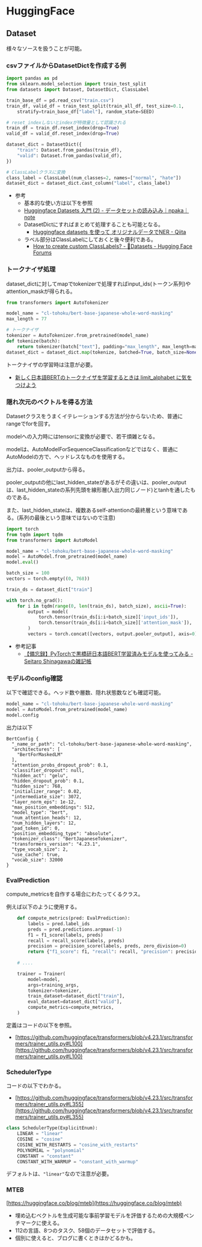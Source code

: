 # HuggingFace

## Dataset

様々なソースを扱うことが可能。

### csvファイルからDatasetDictを作成する例

```python
import pandas as pd
from sklearn.model_selection import train_test_split
from datasets import Dataset, DatasetDict, ClassLabel

train_base_df = pd.read_csv("train.csv")
train_df, valid_df = train_test_split(train_all_df, test_size=0.1, 
    stratify=train_base_df["label"], random_state=SEED)

# reset_indexしないとindexが特徴量として認識される
train_df = train_df.reset_index(drop=True)
valid_df = valid_df.reset_index(drop=True)

dataset_dict = DatasetDict({
    "train": Dataset.from_pandas(train_df),
    "valid": Dataset.from_pandas(valid_df),
})

# ClassLabelクラスに変換
class_label = ClassLabel(num_classes=2, names=["normal", "hate"])
dataset_dict = dataset_dict.cast_column("label", class_label)
```

- 参考
  - 基本的な使い方は以下を参照
  - [Huggingface Datasets 入門 (2) - データセットの読み込み｜npaka｜note](https://note.com/npaka/n/n17ecbd890cd6#9ZILg)
  - DatasetDictにすればまとめて処理することも可能となる。
    - [Huggingface datasets を使って オリジナルデータでNER - Qiita](https://qiita.com/CivFractal/items/f2f7d8972fa14b152ad4)
  - ラベル部分はClassLabelにしておくと後々便利である。
    - [How to create custom ClassLabels? - 🤗Datasets - Hugging Face Forums](https://discuss.huggingface.co/t/how-to-create-custom-classlabels/13650)

### トークナイザ処理

dataset_dictに対してmapでtokenizerで処理すればinput_ids(トークン系列)やattention_maskが得られる。

```python
from transformers import AutoTokenizer

model_name = "cl-tohoku/bert-base-japanese-whole-word-masking"
max_length = 77

# トークナイザ
tokenizer = AutoTokenizer.from_pretrained(model_name)
def tokenize(batch):
    return tokenizer(batch["text"], padding="max_length", max_length=max_length, truncation=True)
dataset_dict = dataset_dict.map(tokenize, batched=True, batch_size=None)
```

トークナイザの学習時は注意が必要。

- [新しく日本語BERTのトークナイザを学習するときは limit_alphabet に気をつけよう](https://zenn.dev/hellorusk/articles/4513d7aac5b2cd)

### 隠れ次元のベクトルを得る方法

Datasetクラスをうまくイテレーションする方法が分からないため、普通にrangeでforを回す。

modelへの入力時にはtensorに変換が必要で、若干煩雑となる。

modelは、AutoModelForSequenceClassificationなどではなく、普通にAutoModelの方で、ヘッドレスなものを使用する。

出力は、pooler_outputから得る。

pooler_outputの他にlast_hidden_stateがあるがその違いは、pooler_outputは、last_hidden_stateの系列先頭を線形層(入出力同じノード)とtanhを通したものである。

また、last_hidden_stateは、複数あるself-attentionの最終層という意味である。(系列の最後という意味ではないので注意)

```python
import torch
from tqdm import tqdm
from transformers import AutoModel

model_name = "cl-tohoku/bert-base-japanese-whole-word-masking"
model = AutoModel.from_pretrained(model_name)
model.eval()

batch_size = 100
vectors = torch.empty((0, 768))

train_ds = dataset_dict["train"]

with torch.no_grad():
    for i in tqdm(range(0, len(train_ds), batch_size), ascii=True):
        output = model(
            torch.tensor(train_ds[i:i+batch_size]['input_ids']),
            torch.tensor(train_ds[i:i+batch_size]['attention_mask']),
        )
        vectors = torch.concat([vectors, output.pooler_output], axis=0)
```

- 参考記事
  - [【備忘録】PyTorchで黒橋研日本語BERT学習済みモデルを使ってみる - Seitaro Shinagawaの雑記帳](https://snowman-88888.hatenablog.com/entry/2020/08/21/055414)

### モデルのconfig確認

以下で確認できる。ヘッド数や層数、隠れ状態数なども確認可能。

```python
model_name = "cl-tohoku/bert-base-japanese-whole-word-masking"
model = AutoModel.from_pretrained(model_name)
model.config
```

出力は以下

```
BertConfig {
  "_name_or_path": "cl-tohoku/bert-base-japanese-whole-word-masking",
  "architectures": [
    "BertForMaskedLM"
  ],
  "attention_probs_dropout_prob": 0.1,
  "classifier_dropout": null,
  "hidden_act": "gelu",
  "hidden_dropout_prob": 0.1,
  "hidden_size": 768,
  "initializer_range": 0.02,
  "intermediate_size": 3072,
  "layer_norm_eps": 1e-12,
  "max_position_embeddings": 512,
  "model_type": "bert",
  "num_attention_heads": 12,
  "num_hidden_layers": 12,
  "pad_token_id": 0,
  "position_embedding_type": "absolute",
  "tokenizer_class": "BertJapaneseTokenizer",
  "transformers_version": "4.23.1",
  "type_vocab_size": 2,
  "use_cache": true,
  "vocab_size": 32000
}
```

### EvalPrediction

compute_metricsを自作する場合にわたってくるクラス。

例えば以下のように使用する。

```python
    def compute_metrics(pred: EvalPrediction):
        labels = pred.label_ids
        preds = pred.predictions.argmax(-1)
        f1 = f1_score(labels, preds)
        recall = recall_score(labels, preds)
        precision = precision_score(labels, preds, zero_division=0)
        return {"f1_score": f1, "recall": recall, "precision": precision}
    
    # ....

    trainer = Trainer(
        model=model,
        args=training_args,
        tokenizer=tokenizer,
        train_dataset=dataset_dict["train"],
        eval_dataset=dataset_dict["valid"],
        compute_metrics=compute_metrics,
    )
```

定義はコードの以下を参照。

- [https://github.com/huggingface/transformers/blob/v4.23.1/src/transformers/trainer_utils.py#L100](https://github.com/huggingface/transformers/blob/v4.23.1/src/transformers/trainer_utils.py#L100)

### SchedulerType

コードの以下でわかる。

- [https://github.com/huggingface/transformers/blob/v4.23.1/src/transformers/trainer_utils.py#L355](https://github.com/huggingface/transformers/blob/v4.23.1/src/transformers/trainer_utils.py#L355)

```python
class SchedulerType(ExplicitEnum):
    LINEAR = "linear"
    COSINE = "cosine"
    COSINE_WITH_RESTARTS = "cosine_with_restarts"
    POLYNOMIAL = "polynomial"
    CONSTANT = "constant"
    CONSTANT_WITH_WARMUP = "constant_with_warmup"
```

デフォルトは、`"linear"`なので注意が必要。

### MTEB

[https://huggingface.co/blog/mteb](https://huggingface.co/blog/mteb)

- 埋め込むベクトルを生成可能な事前学習モデルを評価するための大規模ベンチマークに使える。
- 112の言語、8つのタスク、58個のデータセットで評価する。
- 個別に使えると、ブログに書くときはかどるかも。
